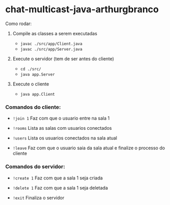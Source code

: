 # chat-multicast-java-arthurgbranco

Como rodar:
1. Compile as classes a serem executadas
	* `javac ./src/app/Client.java`
	* `javac ./src/app/Server.java`

2. Execute o servidor (tem de ser antes do cliente)
	* `cd ./src/`
	* `java app.Server`

3. Execute o cliente
	* `java app.Client`

### Comandos do cliente:


* `!join 1` Faz com que o usuario entre na sala 1


* `!rooms` Lista as salas com usuarios conectados


* `!users` Lista os usuarios conectados na sala atual


* `!leave` Faz com que o usuario saia da sala atual e finalize o processo do cliente

### Comandos do servidor:

* `!create 1` Faz com que a sala 1 seja criada


* `!delete 1` Faz com que a sala 1 seja deletada


* `!exit` Finaliza o servidor

